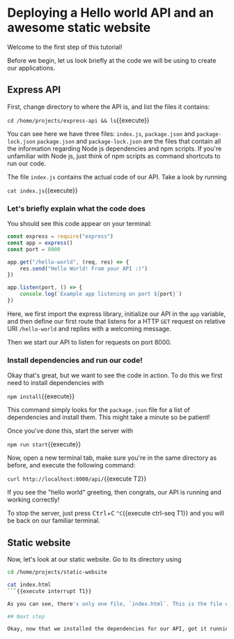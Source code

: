 # Deploying a Hello world API and an awesome static website

Welcome to the first step of this tutorial!

Before we begin, let us look briefly at the code we will be using to create our applications.

## Express API

First, change directory to where the API is, and list the files it contains:

`cd /home/projects/express-api && ls`{{execute}}

You can see here we have three files: `index.js`, `package.json` and `package-lock.json`
`package.json` and `package-lock.json` are the files that contain all the information regarding Node js dependencies and npm scripts. If you're unfamiliar with Node js, just think of npm scripts as command shortcuts to run our code.

The file `index.js` contains the actual code of our API. Take a look by running

`cat index.js`{{execute}}

### Let's briefly explain what the code does

You should see this code appear on your terminal:

```js
const express = require("express")
const app = express()
const port = 8000

app.get("/hello-world", (req, res) => {
	res.send("Hello World! From your API :)")
})

app.listen(port, () => {
	console.log(`Example app listening on port ${port}`)
})
```

Here, we first import the express library, initialize our API in the `app` variable, and then define our first route that listens for a HTTP `GET` request on relative URI `/hello-world` and replies with a welcoming message.

Then we start our API to listen for requests on port 8000.

### Install dependencies and run our code!

Okay that's great, but we want to see the code in action. To do this we first need to install dependencies with

`npm install`{{execute}}

This command simply looks for the `package.json` file for a list of dependencies and install them.
This might take a minute so be patient!

Once you've done this, start the server with

`npm run start`{{execute}}

Now, open a new terminal tab, make sure you're in the same directory as before, and execute the following command:

`curl http://localhost:8000/api/`{{execute T2}}

If you see the "hello world" greeting, then congrats, our API is running and working correctly!

To stop the server, just press <kbd>Ctrl</kbd>+<kbd>C</kbd> `^C`{{execute ctrl-seq T1}} and you will be back on our familiar terminal.

## Static website

Now, let's look at our static website. Go to its directory using

```bash
cd /home/projects/static-website

cat index.html
```{{execute interrupt T1}}

As you can see, there's only one file, `index.html`. This is the file we are going to be serving when a browser types the IP address or domain of our server. Simple as that! Of course you can always make a more complicated website, using React or other frameworks, but that's outside the scope of this tutorial.

## Next step

Okay, now that we installed the dependencies for our API, got it running, and saw where our static website is, let's see how we can actually serve our application to the outside world. We will do this in the next step with an awesome tool called Nginx. See you there!
